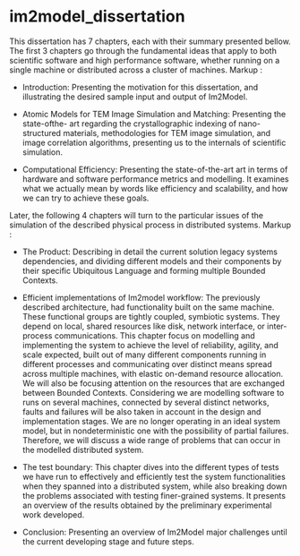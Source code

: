 # im2model_dissertation

This dissertation has 7 chapters, each with their summary presented bellow. The first 3
chapters go through the fundamental ideas that apply to both scientific software and high
performance software, whether running on a single machine or distributed across a cluster
of machines.
Markup :
* Introduction: Presenting the motivation for this dissertation, and illustrating the desired
sample input and output of Im2Model.

* Atomic Models for TEM Image Simulation and Matching: Presenting the state-ofthe-
art regarding the crystallographic indexing of nano-structured materials, methodologies
for TEM image simulation, and image correlation algorithms, presenting us
to the internals of scientific simulation.

* Computational Efficiency: Presenting the state-of-the-art art in terms of hardware
and software performance metrics and modelling.
It examines what we actually mean by words like efficiency and scalability, and how
we can try to achieve these goals.

Later, the following 4 chapters will turn to the particular issues of the simulation of the
described physical process in distributed systems.
Markup :
* The Product: Describing in detail the current solution legacy systems dependencies,
and dividing different models and their components by their specific Ubiquitous Language
and forming multiple Bounded Contexts.

* Efficient implementations of Im2model workflow:
The previously described architecture, had functionality built on the same machine.
These functional groups are tightly coupled, symbiotic systems. They depend on local,
shared resources like disk, network interface, or inter-process communications.
This chapter focus on modelling and implementing the system to achieve the level of
reliability, agility, and scale expected, built out of many different components running
in different processes and communicating over distinct means spread across multiple
machines, with elastic on-demand resource allocation. We will also be focusing
attention on the resources that are exchanged between Bounded Contexts.
Considering we are modelling software to runs on several machines, connected by
several distinct networks, faults and failures will be also taken in account in the design
and implementation stages. We are no longer operating in an ideal system model, but
in nondeterministic one with the possibility of partial failures. Therefore, we will
discuss a wide range of problems that can occur in the modelled distributed system.

* The test boundary:
This chapter dives into the different types of tests we have run to effectively and
efficiently test the system functionalities when they spanned into a distributed system,
while also breaking down the problems associated with testing finer-grained systems.
It presents an overview of the results obtained by the preliminary experimental work
developed.

* Conclusion: Presenting an overview of Im2Model major challenges until the current
developing stage and future steps.

